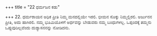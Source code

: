 +++
title = "22 ಧರ್ಮಜನ ಕಡು"

+++
22. ಧರ್ಮರಾಯನ ಅಧಿಕ ಪ್ರೀತಿ ನಿಮ್ಮ ಮನದಲ್ಲಿಯೇ ಇರಲಿ. ಭೀಮನ ಸೊಕ್ಕು ನಿಮ್ಮಲ್ಲಿರಲಿ. ಅರ್ಜುನನ ಪ್ರೀತಿ, ಅದು ಹಾಗಿರಲಿ. ನಮ್ಮ ಭೂಮಿಯೊಳಗೆ ಅರ್ಧವನ್ನು ಬೇಡುವರು ನಮ್ಮ ಬಂಧುಗಳಲ್ಲ. ಒಪ್ಪಂದಕ್ಕೆ ತಮ್ಮನು ಒಪ್ಪುವುದಿಲ್ಲವೆಂದು ದುಶ್ಯಾಸನನನ್ನು ನೋಡಿದನು.